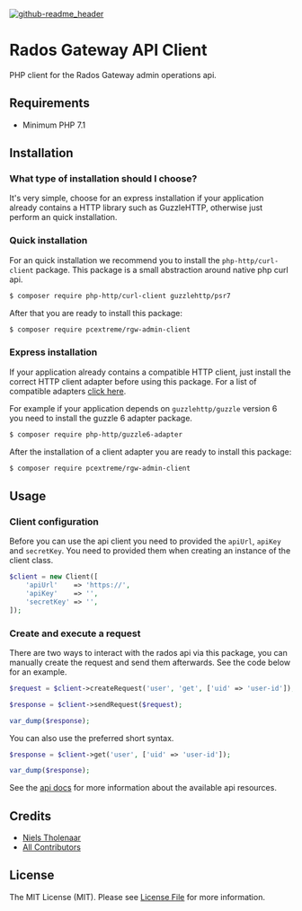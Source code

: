 [![github-readme_header](https://cloud.githubusercontent.com/assets/2406615/17754363/6e205280-64d4-11e6-946d-e7e7aedb2e30.png)](https://www.pcextreme.nl)

# Rados Gateway API Client

PHP client for the Rados Gateway admin operations api.

## Requirements

* Minimum PHP 7.1

## Installation

### What type of installation should I choose?

It's very simple, choose for an express installation if your application already contains a HTTP library such 
as GuzzleHTTP, otherwise just perform an quick installation.

### Quick installation

For an quick installation we recommend you to install the `php-http/curl-client` package. This package is
a small abstraction around native php curl api. 

```bash
$ composer require php-http/curl-client guzzlehttp/psr7
```

After that you are ready to install this package:

```bash
$ composer require pcextreme/rgw-admin-client
```

### Express installation

If your application already contains a compatible HTTP client, just install the correct HTTP client 
adapter before using this package. For a list of compatible 
adapters [click here](http://docs.php-http.org/en/latest/clients.html).

For example if your application depends on `guzzlehttp/guzzle` version 6 you need to install the guzzle 6 adapter package.

```bash
$ composer require php-http/guzzle6-adapter
```

After the installation of a client adapter you are ready to install this package:

```bash
$ composer require pcextreme/rgw-admin-client
```

## Usage

### Client configuration

Before you can use the api client you need to provided the `apiUrl`, `apiKey` and `secretKey`. You need to provided
them when creating an instance of the client class.

```php
$client = new Client([
    'apiUrl'    => 'https://',
    'apiKey'    => '',
    'secretKey' => '',
]);
```

### Create and execute a request

There are two ways to interact with the rados api via this package, you can manually create the 
request and send them afterwards. See the code below for an example.

```php
$request = $client->createRequest('user', 'get', ['uid' => 'user-id']);

$response = $client->sendRequest($request);

var_dump($response);
```

You can also use the preferred short syntax. 

```php
$response = $client->get('user', ['uid' => 'user-id']);

var_dump($response);
```

See the [api docs](http://docs.ceph.com/docs/master/radosgw/adminops) for more information about the available api resources.

## Credits

- [Niels Tholenaar](https://github.com/nielstholenaar)
- [All Contributors](https://github.com/pcextreme/rgw-admin-php/contributors)

## License

The MIT License (MIT). Please see [License File](LICENSE) for more information.
